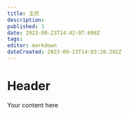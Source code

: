 ```yaml
---
title: 主页
description: 
published: 1
date: 2023-09-23T14:42:07.698Z
tags: 
editor: markdown
dateCreated: 2023-09-23T14:03:20.292Z
---
```


# Header
Your content here